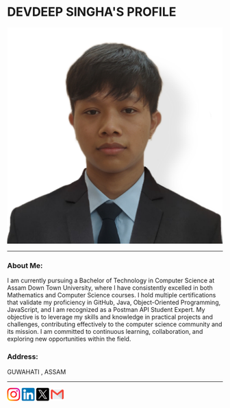 <!DOCTYPE html>
<html lang="en">
<head>
    <meta charset="UTF-8">
    <meta name="viewport" content="width=device-width, initial-scale=1.0">
    <title>Home Page</title>
    <link rel="stylesheet" href="./style.css">
</head>
<body>
    <h1>DEVDEEP SINGHA'S PROFILE</h1>
    <a href="https://github.com/devdeepkonsam"><img class="profile" src="./public/image/IMG_20230908_225719.png" alt="Devdeep"></a>
    <hr>
    <h3 class="note">About Me:</h3>
    <p id="para">
        I am currently pursuing a Bachelor of Technology in Computer Science at Assam Down Town University, where I have consistently excelled in both Mathematics and Computer Science courses. I hold multiple certifications that validate my proficiency in GitHub, Java, Object-Oriented Programming, JavaScript, and I am recognized as a Postman API Student Expert. My objective is to leverage my skills and knowledge in practical projects and challenges, contributing effectively to the computer science community and its mission. I am committed to continuous learning, collaboration, and exploring new opportunities within the field.
        </p>
    <h3 class="note">Address:</h3>
    <p id="para">
        GUWAHATI , ASSAM <br>
    </p>
    <hr>
    <P class="image">
    <a href="https://www.instagram.com/_devdeep_konsam"><img src="./public/image/instagram.png" width="30"></a>
    <a href="https://www.linkedin.com/in/devdeep-singha-156400292/"><img src="./public/image/linkedin.png" width="30"></a>
    <a href="https://twitter.com/DevdeepSingha"><img class="x" src="./public/image/twitter.png" width="30"></a>
    <a href="mailto: devdeepkonsam1212@gmail.com"><img src="./public/image/gmail.png" width="30"></a>
    </P>
</body>
</html>